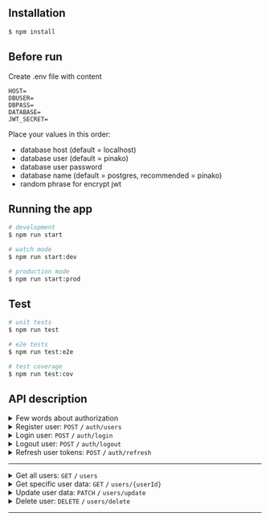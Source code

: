 ## Installation

```bash
$ npm install
```

## Before run

Create .env file with content

```
HOST=
DBUSER=
DBPASS=
DATABASE=
JWT_SECRET=
```

Place your values in this order:

- database host (default = localhost)
- database user (default = pinako)
- database user password
- database name (default = postgres, recommended = pinako)
- random phrase for encrypt jwt

## Running the app

```bash
# development
$ npm run start

# watch mode
$ npm run start:dev

# production mode
$ npm run start:prod
```

## Test

```bash
# unit tests
$ npm run test

# e2e tests
$ npm run test:e2e

# test coverage
$ npm run test:cov
```

## API description

<details>
 <summary>Few words about authorization
 </summary>
 This server use JWT with refresh tokens. Tokens are created at server with cookies with httpOnly option. When making requests to the server, ensure that a cookie is attached to the request.
 </details>

<details>
 <summary>Register user: <code>POST</code> <code><b>/</b></code> <code>auth/users</code></summary>

##### Parameters

> | name     | type     | description   |
> | -------- | -------- | ------------- |
> | login    | required | User login    |
> | password | required | User password |

##### Responses

> | http code | response                                                                       |
> | --------- | ------------------------------------------------------------------------------ |
> | `201`     | `No response`                                                                  |
> | `400`     | `{"code":"400","message":"Bad Request"}`                                       |
> | `422`     | `{errors: 'field': ['field should be not a empty', 'field must be a string']}` |

</details>

<details>
 <summary>Login user: <code>POST</code> <code><b>/</b></code> <code>auth/login</code></summary>

##### Parameters

> | name     | type     | description   |
> | -------- | -------- | ------------- |
> | login    | required | User login    |
> | password | required | User password |

##### Responses

**Attention:** User avatar url, given to success response, has relative path. Full path: {serverAddress}/static/{avatarUrl}

Success response create 2 cookies: accessToken and refreshToken.

> | http code | response                                                                       |
> | --------- | ------------------------------------------------------------------------------ |
> | `201`     | `{id: id, avatarUrl: '/default.png'}`                                          |
> | `400`     | `{"code":"400","message":"Bad Request"}`                                       |
> | `422`     | `{errors: 'field': ['field should be not a empty', 'field must be a string']}` |

</details>

<details>
 <summary>Logout user: <code>POST</code> <code><b>/</b></code> <code>auth/logout</code></summary>

##### Parameters

None, cookie with access token is required

##### Responses

> | http code | response                                                                       |
> | --------- | ------------------------------------------------------------------------------ |
> | `201`     | `No response`                                                                  |
> | `400`     | `{"code":"400","message":"Bad Request"}`                                       |
> | `401`     | `{"code":"401","message":"Unauthorized"}`                                      |
> | `422`     | `{errors: 'field': ['field should be not a empty', 'field must be a string']}` |

</details>

<details>
 <summary>Refresh user tokens: <code>POST</code> <code><b>/</b></code> <code>auth/refresh</code></summary>

##### Parameters

None, cookie with refresh token is required

##### Responses

> | http code | response                                  |
> | --------- | ----------------------------------------- |
> | `200`     | `No response`                             |
> | `401`     | `{"code":"401","message":"Unauthorized"}` |
> | `403`     | `{"error": "Wrong refresh token"}`        |

</details>

---

<details>
 <summary>Get all users: <code>GET</code> <code><b>/</b></code> <code>users</code></summary>

##### Parameters

None

##### Responses

> | http code | response                                                                                               |
> | --------- | ------------------------------------------------------------------------------------------------------ |
> | `200`     | `[ {"id": 1,"login": "login", "displayName": "login", "about": "", "avatarUrl": "/default.jpg" },...]` |

</details>

<details>
 <summary>Get specific user data: <code>GET</code> <code><b>/</b></code> <code>users/{userId}</code></summary>

##### Parameters

None

##### Responses

> | http code | response                                                                                                                       |
> | --------- | ------------------------------------------------------------------------------------------------------------------------------ |
> | `200`     | `[ {"id": 1,"login": "login", "password": "password", "displayName": "login", "about": "", "avatarUrl": "/default.jpg" },...]` |
> | `409`     | `{ "statusCode": 409, "message": "User don't exists" }`                                                                        |

</details>

<details>
 <summary>Update user data: <code>PATCH</code> <code><b>/</b></code> <code>users/update</code></summary>

##### Parameters

Cookie with access token is required

> | name        | type     | description              |
> | ----------- | -------- | ------------------------ |
> | password    | required | User password            |
> | displayName | optional | User visible name        |
> | about       | optional | User visible description |
> | avatarUrl   | optional | User avatar url          |
> | newPassword | optional | New user password        |

##### Responses

> | http code | response                                                |
> | --------- | ------------------------------------------------------- |
> | `200`     | `None`                                                  |
> | `400`     | `{"code":"400","message":"Bad Request"}`                |
> | `401`     | `{ "statusCode": 401, "message": "Wrong password" }`    |
> | `401`     | `{ "statusCode": 401, "message": "Unauthorized" }`      |
> | `409`     | `{ "statusCode": 409, "message": "User don't exists" }` |
> | `422`     | `{errors: 'field': ['field must be a string']}`         |

</details>

<details>
 <summary>Delete user: <code>DELETE</code> <code><b>/</b></code> <code>users/delete</code></summary>

##### Parameters

None, cookie with access token is required

##### Responses

> | http code | response                                                |
> | --------- | ------------------------------------------------------- | --- |
> | `200`     | `None`                                                  |
> | `401`     | `{ "statusCode": 401, "message": "Unauthorized" }`      |     |
> | `409`     | `{ "statusCode": 409, "message": "User don't exists" }` |

</details>

---
